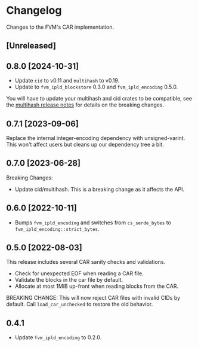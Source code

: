 # Changelog

Changes to the FVM's CAR implementation.

## [Unreleased]

## 0.8.0 [2024-10-31]

- Update `cid` to v0.11 and `multihash` to v0.19.
- Update to `fvm_ipld_blockstore` 0.3.0 and `fvm_ipld_encoding` 0.5.0.

You will have to update your multihash and cid crates to be compatible, see the [multihash release notes](https://github.com/multiformats/rust-multihash/blob/master/CHANGELOG.md#-2023-06-06) for details on the breaking changes.

## 0.7.1 [2023-09-06]

Replace the internal integer-encoding dependency with unsigned-varint. This won't affect users but cleans up our dependency tree a bit.

## 0.7.0 [2023-06-28]

Breaking Changes:

- Update cid/multihash. This is a breaking change as it affects the API.

## 0.6.0 [2022-10-11]

- Bumps `fvm_ipld_encoding` and switches from `cs_serde_bytes` to `fvm_ipld_encoding::strict_bytes`.

## 0.5.0 [2022-08-03]

This release includes several CAR sanity checks and validations.

- Check for unexpected EOF when reading a CAR file.
- Validate the blocks in the car file by default.
- Allocate at most 1MiB up-front when reading blocks from the CAR.

BREAKING CHANGE: This will now reject CAR files with invalid CIDs by default. Call
`load_car_unchecked` to restore the old behavior.

## 0.4.1

- Update `fvm_ipld_encoding` to 0.2.0.
